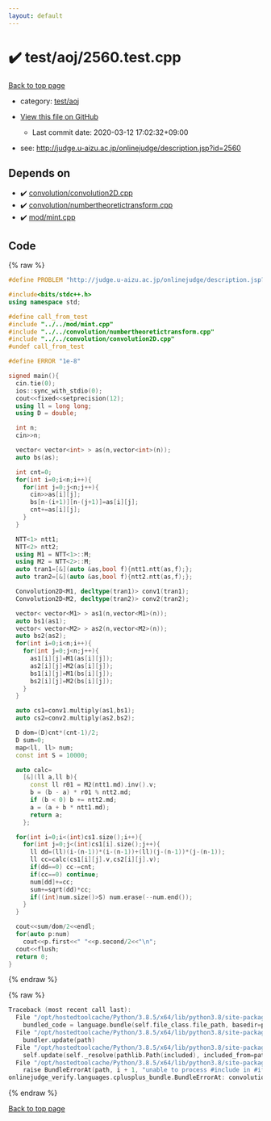 ```yaml
---
layout: default
---
```


<!-- mathjax config similar to math.stackexchange -->
<script type="text/javascript" async
  src="https://cdnjs.cloudflare.com/ajax/libs/mathjax/2.7.5/MathJax.js?config=TeX-MML-AM_CHTML">
</script>
<script type="text/x-mathjax-config">
  MathJax.Hub.Config({
    TeX: { equationNumbers: { autoNumber: "AMS" }},
    tex2jax: {
      inlineMath: [ ['$','$'] ],
      processEscapes: true
    },
    "HTML-CSS": { matchFontHeight: false },
    displayAlign: "left",
    displayIndent: "2em"
  });
</script>

<script type="text/javascript" src="https://cdnjs.cloudflare.com/ajax/libs/jquery/3.4.1/jquery.min.js"></script>
<script src="https://cdn.jsdelivr.net/npm/jquery-balloon-js@1.1.2/jquery.balloon.min.js" integrity="sha256-ZEYs9VrgAeNuPvs15E39OsyOJaIkXEEt10fzxJ20+2I=" crossorigin="anonymous"></script>
<script type="text/javascript" src="../../../assets/js/copy-button.js"></script>
<link rel="stylesheet" href="../../../assets/css/copy-button.css" />


# :heavy_check_mark: test/aoj/2560.test.cpp

<a href="../../../index.html">Back to top page</a>

* category: <a href="../../../index.html#0d0c91c0cca30af9c1c9faef0cf04aa9">test/aoj</a>
* <a href="{{ site.github.repository_url }}/blob/master/test/aoj/2560.test.cpp">View this file on GitHub</a>
    - Last commit date: 2020-03-12 17:02:32+09:00


* see: <a href="http://judge.u-aizu.ac.jp/onlinejudge/description.jsp?id=2560">http://judge.u-aizu.ac.jp/onlinejudge/description.jsp?id=2560</a>


## Depends on

* :heavy_check_mark: <a href="../../../library/convolution/convolution2D.cpp.html">convolution/convolution2D.cpp</a>
* :heavy_check_mark: <a href="../../../library/convolution/numbertheoretictransform.cpp.html">convolution/numbertheoretictransform.cpp</a>
* :heavy_check_mark: <a href="../../../library/mod/mint.cpp.html">mod/mint.cpp</a>


## Code

<a id="unbundled"></a>
{% raw %}
```cpp
#define PROBLEM "http://judge.u-aizu.ac.jp/onlinejudge/description.jsp?id=2560"

#include<bits/stdc++.h>
using namespace std;

#define call_from_test
#include "../../mod/mint.cpp"
#include "../../convolution/numbertheoretictransform.cpp"
#include "../../convolution/convolution2D.cpp"
#undef call_from_test

#define ERROR "1e-8"

signed main(){
  cin.tie(0);
  ios::sync_with_stdio(0);
  cout<<fixed<<setprecision(12);
  using ll = long long;
  using D = double;

  int n;
  cin>>n;

  vector< vector<int> > as(n,vector<int>(n));
  auto bs(as);

  int cnt=0;
  for(int i=0;i<n;i++){
    for(int j=0;j<n;j++){
      cin>>as[i][j];
      bs[n-(i+1)][n-(j+1)]=as[i][j];
      cnt+=as[i][j];
    }
  }

  NTT<1> ntt1;
  NTT<2> ntt2;
  using M1 = NTT<1>::M;
  using M2 = NTT<2>::M;
  auto tran1=[&](auto &as,bool f){ntt1.ntt(as,f);};
  auto tran2=[&](auto &as,bool f){ntt2.ntt(as,f);};

  Convolution2D<M1, decltype(tran1)> conv1(tran1);
  Convolution2D<M2, decltype(tran2)> conv2(tran2);

  vector< vector<M1> > as1(n,vector<M1>(n));
  auto bs1(as1);
  vector< vector<M2> > as2(n,vector<M2>(n));
  auto bs2(as2);
  for(int i=0;i<n;i++){
    for(int j=0;j<n;j++){
      as1[i][j]=M1(as[i][j]);
      as2[i][j]=M2(as[i][j]);
      bs1[i][j]=M1(bs[i][j]);
      bs2[i][j]=M2(bs[i][j]);
    }
  }

  auto cs1=conv1.multiply(as1,bs1);
  auto cs2=conv2.multiply(as2,bs2);

  D dom=(D)cnt*(cnt-1)/2;
  D sum=0;
  map<ll, ll> num;
  const int S = 10000;

  auto calc=
    [&](ll a,ll b){
      const ll r01 = M2(ntt1.md).inv().v;
      b = (b - a) * r01 % ntt2.md;
      if (b < 0) b += ntt2.md;
      a = (a + b * ntt1.md);
      return a;
    };

  for(int i=0;i<(int)cs1.size();i++){
    for(int j=0;j<(int)cs1[i].size();j++){
      ll dd=(ll)(i-(n-1))*(i-(n-1))+(ll)(j-(n-1))*(j-(n-1));
      ll cc=calc(cs1[i][j].v,cs2[i][j].v);
      if(dd==0) cc-=cnt;
      if(cc==0) continue;
      num[dd]+=cc;
      sum+=sqrt(dd)*cc;
      if((int)num.size()>S) num.erase(--num.end());
    }
  }

  cout<<sum/dom/2<<endl;
  for(auto p:num)
    cout<<p.first<<" "<<p.second/2<<"\n";
  cout<<flush;
  return 0;
}

```
{% endraw %}

<a id="bundled"></a>
{% raw %}
```cpp
Traceback (most recent call last):
  File "/opt/hostedtoolcache/Python/3.8.5/x64/lib/python3.8/site-packages/onlinejudge_verify/docs.py", line 349, in write_contents
    bundled_code = language.bundle(self.file_class.file_path, basedir=pathlib.Path.cwd())
  File "/opt/hostedtoolcache/Python/3.8.5/x64/lib/python3.8/site-packages/onlinejudge_verify/languages/cplusplus.py", line 185, in bundle
    bundler.update(path)
  File "/opt/hostedtoolcache/Python/3.8.5/x64/lib/python3.8/site-packages/onlinejudge_verify/languages/cplusplus_bundle.py", line 310, in update
    self.update(self._resolve(pathlib.Path(included), included_from=path))
  File "/opt/hostedtoolcache/Python/3.8.5/x64/lib/python3.8/site-packages/onlinejudge_verify/languages/cplusplus_bundle.py", line 309, in update
    raise BundleErrorAt(path, i + 1, "unable to process #include in #if / #ifdef / #ifndef other than include guards")
onlinejudge_verify.languages.cplusplus_bundle.BundleErrorAt: convolution/numbertheoretictransform.cpp: line 8: unable to process #include in #if / #ifdef / #ifndef other than include guards

```
{% endraw %}

<a href="../../../index.html">Back to top page</a>

